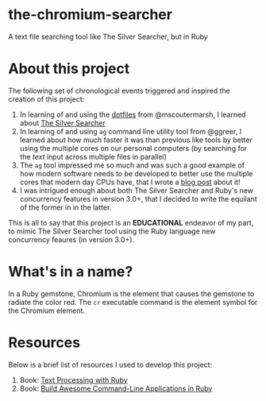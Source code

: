 # the-chromium-searcher
A text file searching tool like The Silver Searcher, but in Ruby

# About this project
The following set of chronological events triggered and inspired the creation of this project:
1. In learning of and using the [dotfiles](https://github.com/mscoutermarsh/dotfiles) from @mscoutermarsh, I learned about [The Silver Searcher](https://github.com/ggreer/the_silver_searcher)
2. In learning of and using `ag` command line utility tool from @ggreer, I learned about how much faster it was than previous like tools by better using the multiple cores on our personal computers (by searching for the *text* input across multiple files in parallel)
3. The `ag` tool impressed me so much and was such a good example of how modern software needs to be developed to better use the multiple cores that modern day CPUs have, that I wrote a [blog post](https://rrevi.github.io/about-the-silver-searcher) about it!
4. I was intrigued enough about both The Silver Searcher and Ruby's new concurrency features in version 3.0+, that I decided to write the equilant of the former in in the latter.

This is all to say that this project is an **EDUCATIONAL** endeavor of my part, to mimic The Silver Searcher tool using the Ruby language new concurrency feaures (in version 3.0+).

# What's in a name?
In a Ruby gemstone, Chromium is the element that causes the gemstone to radiate the color red. The `cr` executable command is the element symbol for the Chromium element.

# Resources
Below is a brief list of resources I used to develop this project:
1. Book: [Text Processing with Ruby](https://pragprog.com/titles/rmtpruby/text-processing-with-ruby/)
2. Book: [Build Awesome Command-Line Applications in Ruby](https://naildrivin5.com/books/index.html)